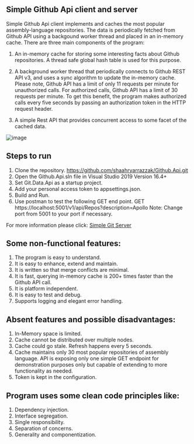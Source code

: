 ## Simple Github Api client and server

Simple Github Api client implements and caches the most popular assembly-language repositories. The data is periodically fetched from Github API using a backgound worker thread and placed in an in-memory cache. There are three main components of the program:


1. An in-memory cache for storing some interesting facts about Github repositories. A thread safe global hash table is used for this purpose.

2. A background worker thread that periodically connects to Github REST API v3, and uses a sync algorithm to update the in-memory cache. Please note, Github API has a limit of only 11 requests per minute for unauthorized calls. For authorized calls, Github API has a limit of 30 requests per minute. To get this benefit, the program makes authorized calls every five seconds by passing an authorization token in the HTTP request header.

3. A simple Rest API that provides concurrent access to some facet of the cached data.


![image](https://user-images.githubusercontent.com/44266076/82735168-abb26980-9ced-11ea-979c-c547e4390f70.png)


## Steps to run
1. Clone the repository. https://github.com/shaahryarrazzak/Github.Api.git
2. Open the Github.Api.sln file in Visual Studio 2019 Version 16.4+
3. Set Git.Data.Api as a startup project.
4. Add your personal access token to appsettings.json.
5. Build and Run.
6. Use postman to test the following GET end point. 
      GET https://localhost:5001/v1/api/Repos?description=Apollo 
      Note: Change port from 5001 to your port if necessary.
      
For more information please click: [Simple Git Server](https://docs.google.com/document/d/1yRbB4DANjGWs1yv3CSD8tttNOoiquzbo_UNAZkeuMgY/edit?usp=sharing)

## Some non-functional features:
1. The program is easy to understand.
2. It is easy to enhance, extend and maintain.
3. It is written so that merge conflicts are minimal.
4. It is fast, querying in-memory cache is 200+ times faster than the Github API call.
5. It is platform independent. 
6. It is easy to test and debug.
7. Supports logging and elegant error handling.

## Absent features and possible disadvantages:
1. In-Memory space is limited. 
2. Cache cannot be distributed over multiple nodes.
3. Cache could go stale. Refresh happens every 5 seconds.
4. Cache maintains only 30 most popular repositories of assembly language.
API is exposing only one simple GET endpoint for demonstration purposes only but capable of extending to more functionality as needed. 
5. Token is kept in the configuration.

## Program uses some clean code principles like:
1. Dependency injection.
2. Interface segregation.
3. Single responsibility.
4. Separation of concerns.
5. Generality and componentization.







